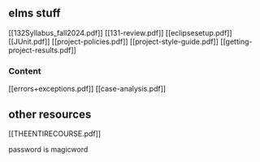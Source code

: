 ## elms stuff
[[132Syllabus_fall2024.pdf]]
[[131-review.pdf]]
[[eclipsesetup.pdf]]
[[JUnit.pdf]]
[[project-policies.pdf]]
[[project-style-guide.pdf]]
[[getting-project-results.pdf]]
### Content
[[errors+exceptions.pdf]]
[[case-analysis.pdf]]

## other resources
[[THEENTIRECOURSE.pdf]]

password is magicword